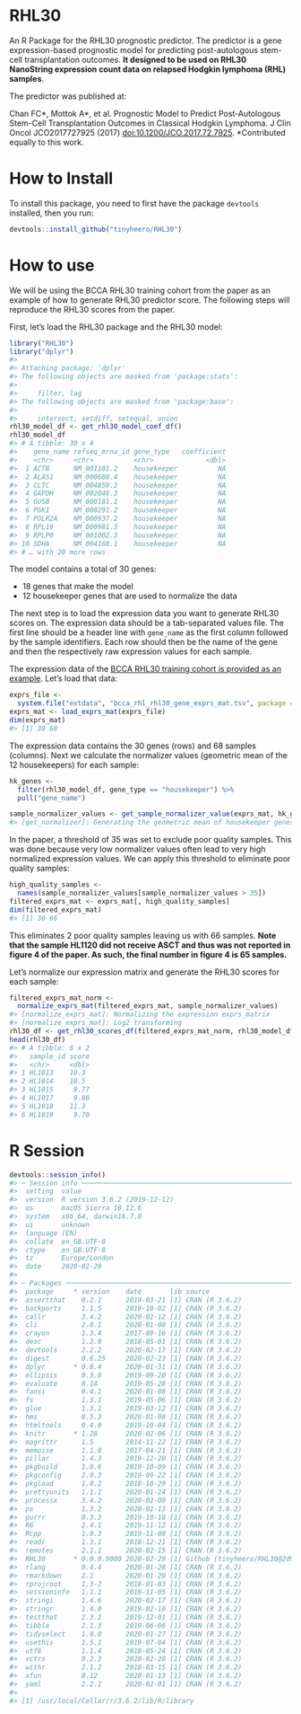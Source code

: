
<!-- README.md is generated from README.Rmd. Please edit that file -->

# RHL30

An R Package for the RHL30 prognostic predictor. The predictor is a gene
expression-based prognostic model for predicting post-autologous
stem-cell transplantation outcomes. **It designed to be used on RHL30
NanoString expression count data on relapsed Hodgkin lymphoma (RHL)
samples**.

The predictor was published at:

Chan FC\*, Mottok A\*, et al. Prognostic Model to Predict
Post-Autologous Stem-Cell Transplantation Outcomes in Classical Hodgkin
Lymphoma. J Clin Oncol JCO2017727925 (2017)
<doi:10.1200/JCO.2017.72.7925>. \*Contributed equally to this work.

# How to Install

To install this package, you need to first have the package `devtools`
installed, then you run:

``` r
devtools::install_github("tinyheero/RHL30")
```

# How to use

We will be using the BCCA RHL30 training cohort from the paper as an
example of how to generate RHL30 predictor score. The following steps
will reproduce the RHL30 scores from the paper.

First, let’s load the RHL30 package and the RHL30 model:

``` r
library("RHL30")
library("dplyr")
#> 
#> Attaching package: 'dplyr'
#> The following objects are masked from 'package:stats':
#> 
#>     filter, lag
#> The following objects are masked from 'package:base':
#> 
#>     intersect, setdiff, setequal, union
rhl30_model_df <- get_rhl30_model_coef_df()
rhl30_model_df
#> # A tibble: 30 x 4
#>    gene_name refseq_mrna_id gene_type   coefficient
#>    <chr>     <chr>          <chr>             <dbl>
#>  1 ACTB      NM_001101.2    housekeeper          NA
#>  2 ALAS1     NM_000688.4    housekeeper          NA
#>  3 CLTC      NM_004859.2    housekeeper          NA
#>  4 GAPDH     NM_002046.3    housekeeper          NA
#>  5 GUSB      NM_000181.1    housekeeper          NA
#>  6 PGK1      NM_000291.2    housekeeper          NA
#>  7 POLR2A    NM_000937.2    housekeeper          NA
#>  8 RPL19     NM_000981.3    housekeeper          NA
#>  9 RPLP0     NM_001002.3    housekeeper          NA
#> 10 SDHA      NM_004168.1    housekeeper          NA
#> # … with 20 more rows
```

The model contains a total of 30 genes:

  - 18 genes that make the model
  - 12 housekeeper genes that are used to normalize the data

The next step is to load the expression data you want to generate RHL30
scores on. The expression data should be a tab-separated values file.
The first line should be a header line with `gene_name` as the first
column followed by the sample identifiers. Each row should then be the
name of the gene and then the respectively raw expression values for
each sample.

The expression data of the [BCCA RHL30 training cohort is provided as an
example](https://github.com/tinyheero/RHL30/blob/master/inst/extdata/bcca_rhl_rhl30_gene_exprs_mat.tsv).
Let’s load that data:

``` r
exprs_file <- 
  system.file("extdata", "bcca_rhl_rhl30_gene_exprs_mat.tsv", package = "RHL30")
exprs_mat <- load_exprs_mat(exprs_file)
dim(exprs_mat)
#> [1] 30 68
```

The expression data contains the 30 genes (rows) and 68 samples
(columns). Next we calculate the normalizer values (geometric mean of
the 12 housekeepers) for each sample:

``` r
hk_genes <- 
  filter(rhl30_model_df, gene_type == "housekeeper") %>%
  pull("gene_name")

sample_normalizer_values <- get_sample_normalizer_value(exprs_mat, hk_genes)
#> [get_normalizer]: Generating the geometric mean of housekeeper genes
```

In the paper, a threshold of 35 was set to exclude poor quality samples.
This was done because very low normalizer values often lead to very high
normalized expression values. We can apply this threshold to eliminate
poor quality samples:

``` r
high_quality_samples <- 
  names(sample_normalizer_values[sample_normalizer_values > 35])
filtered_exprs_mat <- exprs_mat[, high_quality_samples]
dim(filtered_exprs_mat)
#> [1] 30 66
```

This eliminates 2 poor quality samples leaving us with 66 samples.
**Note that the sample HL1120 did not receive ASCT and thus was not
reported in figure 4 of the paper. As such, the final number in figure 4
is 65 samples.**

Let’s normalize our expression matrix and generate the RHL30 scores for
each sample:

``` r
filtered_exprs_mat_norm <- 
  normalize_exprs_mat(filtered_exprs_mat, sample_normalizer_values)
#> [normalize_exprs_mat]: Normalizing the expression exprs_matrix
#> [normalize_exprs_mat]: Log2 transforming
rhl30_df <- get_rhl30_scores_df(filtered_exprs_mat_norm, rhl30_model_df)
head(rhl30_df)
#> # A tibble: 6 x 2
#>   sample_id score
#>   <chr>     <dbl>
#> 1 HL1013    10.3 
#> 2 HL1014    10.5 
#> 3 HL1015     9.77
#> 4 HL1017     9.80
#> 5 HL1018    11.3 
#> 6 HL1019     9.70
```

# R Session

``` r
devtools::session_info()
#> ─ Session info ───────────────────────────────────────────────────────────────
#>  setting  value                       
#>  version  R version 3.6.2 (2019-12-12)
#>  os       macOS Sierra 10.12.6        
#>  system   x86_64, darwin16.7.0        
#>  ui       unknown                     
#>  language (EN)                        
#>  collate  en_GB.UTF-8                 
#>  ctype    en_GB.UTF-8                 
#>  tz       Europe/London               
#>  date     2020-02-29                  
#> 
#> ─ Packages ───────────────────────────────────────────────────────────────────
#>  package     * version    date       lib source                          
#>  assertthat    0.2.1      2019-03-21 [1] CRAN (R 3.6.2)                  
#>  backports     1.1.5      2019-10-02 [1] CRAN (R 3.6.2)                  
#>  callr         3.4.2      2020-02-12 [1] CRAN (R 3.6.2)                  
#>  cli           2.0.1      2020-01-08 [1] CRAN (R 3.6.2)                  
#>  crayon        1.3.4      2017-09-16 [1] CRAN (R 3.6.2)                  
#>  desc          1.2.0      2018-05-01 [1] CRAN (R 3.6.2)                  
#>  devtools      2.2.2      2020-02-17 [1] CRAN (R 3.6.2)                  
#>  digest        0.6.25     2020-02-23 [1] CRAN (R 3.6.2)                  
#>  dplyr       * 0.8.4      2020-01-31 [1] CRAN (R 3.6.2)                  
#>  ellipsis      0.3.0      2019-09-20 [1] CRAN (R 3.6.2)                  
#>  evaluate      0.14       2019-05-28 [1] CRAN (R 3.6.2)                  
#>  fansi         0.4.1      2020-01-08 [1] CRAN (R 3.6.2)                  
#>  fs            1.3.1      2019-05-06 [1] CRAN (R 3.6.2)                  
#>  glue          1.3.1      2019-03-12 [1] CRAN (R 3.6.2)                  
#>  hms           0.5.3      2020-01-08 [1] CRAN (R 3.6.2)                  
#>  htmltools     0.4.0      2019-10-04 [1] CRAN (R 3.6.2)                  
#>  knitr       * 1.28       2020-02-06 [1] CRAN (R 3.6.2)                  
#>  magrittr      1.5        2014-11-22 [1] CRAN (R 3.6.2)                  
#>  memoise       1.1.0      2017-04-21 [1] CRAN (R 3.6.2)                  
#>  pillar        1.4.3      2019-12-20 [1] CRAN (R 3.6.2)                  
#>  pkgbuild      1.0.6      2019-10-09 [1] CRAN (R 3.6.2)                  
#>  pkgconfig     2.0.3      2019-09-22 [1] CRAN (R 3.6.2)                  
#>  pkgload       1.0.2      2018-10-29 [1] CRAN (R 3.6.2)                  
#>  prettyunits   1.1.1      2020-01-24 [1] CRAN (R 3.6.2)                  
#>  processx      3.4.2      2020-02-09 [1] CRAN (R 3.6.2)                  
#>  ps            1.3.2      2020-02-13 [1] CRAN (R 3.6.2)                  
#>  purrr         0.3.3      2019-10-18 [1] CRAN (R 3.6.2)                  
#>  R6            2.4.1      2019-11-12 [1] CRAN (R 3.6.2)                  
#>  Rcpp          1.0.3      2019-11-08 [1] CRAN (R 3.6.2)                  
#>  readr         1.3.1      2018-12-21 [1] CRAN (R 3.6.2)                  
#>  remotes       2.1.1      2020-02-15 [1] CRAN (R 3.6.2)                  
#>  RHL30       * 0.0.0.9000 2020-02-29 [1] Github (tinyheero/RHL30@2d9e3bc)
#>  rlang         0.4.4      2020-01-28 [1] CRAN (R 3.6.2)                  
#>  rmarkdown     2.1        2020-01-20 [1] CRAN (R 3.6.2)                  
#>  rprojroot     1.3-2      2018-01-03 [1] CRAN (R 3.6.2)                  
#>  sessioninfo   1.1.1      2018-11-05 [1] CRAN (R 3.6.2)                  
#>  stringi       1.4.6      2020-02-17 [1] CRAN (R 3.6.2)                  
#>  stringr       1.4.0      2019-02-10 [1] CRAN (R 3.6.2)                  
#>  testthat      2.3.1      2019-12-01 [1] CRAN (R 3.6.2)                  
#>  tibble        2.1.3      2019-06-06 [1] CRAN (R 3.6.2)                  
#>  tidyselect    1.0.0      2020-01-27 [1] CRAN (R 3.6.2)                  
#>  usethis       1.5.1      2019-07-04 [1] CRAN (R 3.6.2)                  
#>  utf8          1.1.4      2018-05-24 [1] CRAN (R 3.6.2)                  
#>  vctrs         0.2.3      2020-02-20 [1] CRAN (R 3.6.2)                  
#>  withr         2.1.2      2018-03-15 [1] CRAN (R 3.6.2)                  
#>  xfun          0.12       2020-01-13 [1] CRAN (R 3.6.2)                  
#>  yaml          2.2.1      2020-02-01 [1] CRAN (R 3.6.2)                  
#> 
#> [1] /usr/local/Cellar/r/3.6.2/lib/R/library
```
